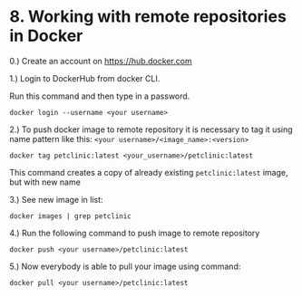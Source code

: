 # 8. Working with remote repositories in Docker


0.) Create an account on https://hub.docker.com

1.) Login to DockerHub from docker CLI.

Run this command and then type in a password.

```shell
docker login --username <your username>
```
2.) To push docker image to remote repository it is necessary to tag it using name
pattern like this: ```<your username>/<image_name>:<version>```

```shell
docker tag petclinic:latest <your_username>/petclinic:latest
```
This command creates a copy of already existing ```petclinic:latest``` image, but with new name

3.) See new image in list:
```shell
docker images | grep petclinic
```

4.) Run the following command to push image to remote repository

```shell
docker push <your username>/petclinic:latest
```

5.) Now everybody is able to pull your image using command:
```shell
docker pull <your username>/petclinic:latest
```
